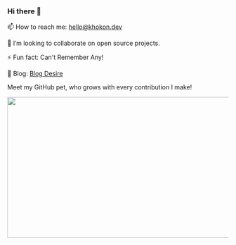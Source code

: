 ### Hi there 👋

<!--
**khokonm/khokonm** is a ✨ _special_ ✨ repository because its `README.md` (this file) appears on your GitHub profile.
-->
📫 How to reach me: hello@khokon.dev

👯 I’m looking to collaborate on open source projects.

⚡ Fun fact: Can't Remember Any!

📰 Blog: [Blog Desire](https://www.blogdesire.com)

Meet my GitHub pet, who grows with every contribution I make!


<img
  src="https://render.gitanimals.org/lines/khokonm"
  width="600"
  height="320"
/>
